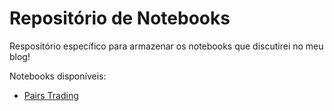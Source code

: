 # Repositório de Notebooks

Respositório específico para armazenar os notebooks que discutirei no meu blog!

Notebooks disponíveis:
- [Pairs Trading](https://github.com/gabrielp18/quant_notebooks/blob/main/Notebook%20Pairs%20Trading.ipynb)
